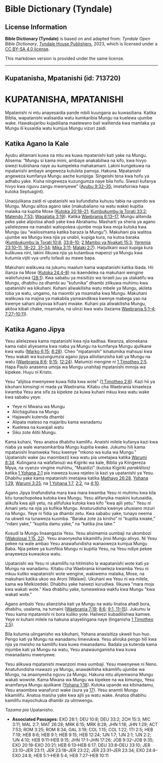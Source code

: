 # Bible Dictionary (Tyndale)

## License Information

**Bible Dictionary (Tyndale)** is based on and adapted from: _Tyndale Open Bible Dictionary_, [Tyndale House Publishers](https://tyndaleopenresources.com/), 2023, which is licensed under a [CC BY-SA 4.0 license](https://creativecommons.org/licenses/by-sa/4.0/legalcode.en).

This markdown version is provided under the same license.



--------------------------------

## Kupatanisha, Mpatanishi (id: 713720)

KUPATANISHA, MPATANISHI
=======================

Mpatanishi ni mtu anayesaidia pande mbili kuungana au kuwasiliana. Katika Biblia, wapatanishi walisaidia watu kumkaribia Mungu na kuelewa ujumbe wake. Hawakujaribu kujadiliana maelewano bali walitenda kwa mamlaka ya Mungu ili kusaidia watu kumjua Mungu vizuri zaidi.

Katika Agano la Kale
--------------------

Ayubu alitamani kuwa na mtu wa kuwa mpatanishi kati yake na Mungu. Alisema: “Mungu si kama mimi, ambaye anakabiliwa na kifo, kwa hivyo siwezi kubishana naye au kumpeleka mahakamani. Lakini kungekuwa na mpatanishi ambaye angeweza kutuleta pamoja. Hakuna. Mpatanishi angeweza kumfanya Mungu aache kunipiga. Singeishi tena kwa hofu ya adhabu yake. Kisha ningeweza kuzungumza naye bila hofu. Siwezi kufanya hivyo kwa nguvu zangu mwenyewe” ([Ayubu 9:32–35](https://ref.ly/Job9:32-Job9:35); imetafsiriwa hapa kutoka Septuagint).

Unaojulikana zaidi ni upatanishi wa kufundisha kuhusu tabia na upendo wa Mungu. Mungu alitoa agano lake (makubaliano na watu wake) kupitia malaika na kupitia Mose ([Kutoka 20:18–21](https://ref.ly/Exod20:18-Exod20:21); [Kumbukumbu la Torati 33:2](https://ref.ly/Deut33:2); [Matendo 7:53](https://ref.ly/Acts7:53); [Wagalatia 3:19](https://ref.ly/Gal3:19)). Katika [Waebrania 6:13–17](https://ref.ly/Heb6:13-Heb6:17), Mungu alitenda peke yake alipotoa ahadi yake kwa Abrahamu. Masharti ya sheria ya agano yalielezewa na manabii waliopokea ujumbe moja kwa moja kutoka kwa Mungu (au “waliosimama katika baraza la Mungu”). Makuhani pia walitoa ujumbe wa Mungu kwa njia ya unabii, kupiga kura, na kutoa baraka ([Kumbukumbu la Torati 10:8](https://ref.ly/Deut10:8); [33:8–10](https://ref.ly/Deut33:8-Deut33:10); [2 Mambo ya Nyakati 15:3](https://ref.ly/2Chr15:3); [Yeremia 23:10–11, 18–22, 31–34](https://ref.ly/Jer23:10-Jer23:11,Jer23:18-Jer23:22,Jer23:31-Jer23:34); [Mika 3:11](https://ref.ly/Mic3:11); [Malaki 2:7](https://ref.ly/Mal2:7)). Haijulikani wazi kupiga kura kulikuwa nini, lakini ilikuwa njia ya kutambua mapenzi ya Mungu kwa kutumia vijiti vya urefu tofauti au mawe bapa.

Makuhani walikuwa na jukumu maalum kama wapatanishi katika ibada. Hii ilianza na Mose ([Kutoka 24:4–8](https://ref.ly/Exod24:4-Exod24:8)) na ikaendelea na makuhani wengine waliofunzwa ([28:1](https://ref.ly/Exod28:1)). Kwa sababu ya msisitizo wa Israeli juu ya utakatifu wa Mungu, dhabihu za dhambi au "kufunika" dhambi zilikuwa muhimu kwa upatanishi wa kikuhani. Kuhani aliwakilisha watu mbele ya Mungu, akileta toba ya watu, ungamo, na maombi ya msamaha kwa Mungu. Makuhani walikuwa na majina ya makabila yameandikwa kwenye mabega yao na kwenye sahani aliyovaa kifuani mwake. Kuhani pia aliwakilisha Mungu, akitoa kibali chake, msamaha, na ulinzi kwa watu (tazama [Waebrania 5:1–4](https://ref.ly/Heb5:1-Heb5:4); [7:27–10:11](https://ref.ly/Heb7:27-Heb10:11)).

Katika Agano Jipya
------------------

Yesu alielezewa kama mpatanishi kwa njia kadhaa. Kwanza, alionekana kama nabii aliyesema kwa niaba ya Mungu na kumfanya Mungu ajulikane kwa watu ([Marko 6:15](https://ref.ly/Mark6:15); [8:28](https://ref.ly/Mark8:28)). Cheo "mpatanishi" kinatumika mahsusi kwa Yesu wakati wa kuzungumzia agano jipya alilolianzisha kati ya Mungu na watu ([Waebrania 8:6](https://ref.ly/Heb8:6); [9:15](https://ref.ly/Heb9:15); [12:24](https://ref.ly/Heb12:24)). Matumizi mengine ni [1 Timotheo 2:5](https://ref.ly/1Tim2:5). Hapa Paulo anasema umoja wa Mungu unahitaji mpatanishi mmoja wa kipekee. Huyu ni Kristo.

Yesu “alijitoa mwenyewe kuwa fidia kwa wote” ([1 Timotheo 2:6](https://ref.ly/1Tim2:6)). Kazi hii ya kikuhani kimsingi ni mada ya Waebrania. Kitabu cha Waebrania kinaeleza kwamba Yesu ana sifa za kipekee za kuwa kuhani mkuu kwa watu wake kwa sababu yeye:

* Yeye ni Mwana wa Mungu
* Alichaguliwa na Mungu
* Hajawahi kutenda dhambi
* Alipata mateso na majaribu kama wanadamu
* Kuelewa na kuwajali watu
* Siku zote Alitii Mungu.

Kama kuhani, Yesu anatoa dhabihu kamilifu. Anaishi milele kufanya kazi kwa niaba ya wale wanaomkaribia Mungu kupitia kwake. Jukumu hili kama mpatanishi linamweka Yesu kwenye "mkono wa kulia wa Mungu." Upatanishi wake (au maombezi) kwa watu pia umetajwa katika [Warumi 8:34](https://ref.ly/Rom8:34). Kulingana na wafafanuzi wa Kigiriki wa kale, Biblia ya Kiingereza Mpya, na vyanzo vingine muhimu, "Msaidizi" (kutoka Kigiriki *paraklētos)* katika [1 Yohana 2:1](https://ref.ly/1John2:1) pia inaweza kuwa rejeleo la kazi ya upatanishi ya Yesu. Dhabihu yake kama mpatanishi imetajwa katika [Mathayo 26:28](https://ref.ly/Matt26:28), [Yohana 1:29](https://ref.ly/John1:29), [Warumi 3:25](https://ref.ly/Rom3:25), na [1 Yohana 1:7](https://ref.ly/1John1:7), [2:2](https://ref.ly/1John2:2), na [4:10](https://ref.ly/1John4:10).

Agano Jipya linafundisha mara kwa mara kwamba Yesu ni muhimu kwa kila kitu tunachopokea kutoka kwa Mungu. Yesu alifanyika maskini kutusaidia, alikufa kwa ajili yetu, na alifufuka kutoka kwa kifo "kwa ajili yetu." Yesu ni Amani yetu na njia ya kufikia Mungu. Anaturudisha kwenye uhusiano mzuri na Mungu. Yeye ni fidia ya dhambi zetu. Kwa sababu yake, tunayo neema na ukweli na tunaweza kuomba. “Baraka zote za kiroho” ni “kupitia kwake,” “ndani yake,” “kupitia damu yake,” na “katika jina lake.”

Kusudi la Mungu linaangazia Yesu. Yesu alisimamia uumbaji na ukombozi ([Wakolosai 1:15, 22](https://ref.ly/Col1:15,Col1:22)). Yesu anaonyesha kikamilifu jinsi Mungu alivyo. Ni Yesu pekee na wale ambao Yesu anawafundisha wanaoweza kumjua Mungu Baba. Njia pekee ya kumfikia Mungu ni kupitia Yesu, na Yesu ndiye pekee anayeweza kuwaokoa watu.

Upatanishi wa Yesu ni ukamilifu na hitimisho la wapatanishi wote kati ya Mungu na wanadamu. Kitabu cha Waebrania kinaeleza kwamba Yesu ni mkuu kuliko wapatanishi wote wengine, wakiwemo malaika, Mose, na makuhani katika ukoo wa Aroni (Walawi). Ukuhani wa Yesu ni wa milele, kama wa Melkizedeki. Dhabihu yake haiwezi kurudiwa. Ilikuwa "mara moja kwa wakati wote." Kwa dhabihu yake, tumewekwa wakfu kwa Mungu "kwa wakati wote."

Agano ambalo Yesu alianzisha kati ya Mungu na watu linatoa ahadi bora, dhabihu, usalama, na tumaini ([Waebrania 7:19](https://ref.ly/Heb7:19); [8:6](https://ref.ly/Heb8:6); [9:1, 11–15](https://ref.ly/Heb9:1,Heb9:11-Heb9:15)). Jukumu la Yesu kama mpatanishi ni bora kuliko yote. Haliwezi kubadilishwa kamwe. Yeye ni kuhani milele na hakuna anayelingana naye (linganisha [1 Timotheo 2:5](https://ref.ly/1Tim2:5)).

Bila kutumia ulinganisho wa kikuhani, Yohana anasisitiza ukweli huo huo. Pengo kati ya Mungu na wanadamu limevukwa. Yesu alivuka pengo hili kwa njia ya mwisho na kamilifu kwa kuwa mwanadamu. Badala ya kutenda kama mjumbe kati ya Mungu na watu, Yesu anawaunganisha kwa kuwa mwanadamu mwenyewe.

Yesu alikuwa mpatanishi mwanzoni mwa uumbaji. Yesu mwenyewe ni Neno. Anatufundisha mawazo ya Mungu, anawakilisha kikamilifu ujumbe wa Mungu, na anaonyesha nguvu za Mungu. Hakuna mtu aliyemwona Mungu wakati wowote. Kama Mwana wa Mungu wa kipekee na wa kimungu, Yesu anamfanya Mungu ajulikane ([Yohana 1:18](https://ref.ly/John1:18)). Kutoka upande wa kibinadamu, Yesu anaombea wanafunzi wake (sura ya [17](https://ref.ly/John17:1-John17:26)). Yesu anamtii Mungu kikamilifu. Anatoa maisha yake kwa ajili ya watu wake. Anatoa dhabihu kamilifu inayochukua dhambi za ulimwengu.

*Tazama pia* Upatanisho.

* **Associated Passages:** EXO 28:1; DEU 10:8; DEU 33:2; 2CH 15:3; MIC 3:11; MAL 2:7; MAT 26:28; MRK 6:15; MRK 8:28; JHN 1:18; JHN 1:29; ACT 7:53; ROM 3:25; ROM 8:34; GAL 3:19; COL 1:15; COL 1:22; 1TI 2:5; HEB 7:19; HEB 8:6; HEB 9:1; HEB 9:15; HEB 12:24; 1JN 1:7; 1JN 2:1; 1JN 2:2; 1JN 4:10; HEB 9:11–HEB 9:15; JHN 17:1–JHN 17:26; JOB 9:32–JOB 9:35; EXO 20:18–EXO 20:21; HEB 6:13–HEB 6:17; DEU 33:8–DEU 33:10; JER 23:10–JER 23:11; JER 23:18–JER 23:22; JER 23:31–JER 23:34; EXO 24:4–EXO 24:8; HEB 5:1–HEB 5:4; HEB 7:27–HEB 10:11

